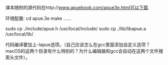 课本随附的源代码在http://www.apuebook.com/apue3e.html可以下载.

环境配置:
cd apue.3e
make
......

sudo cp ./include/apue.h /usr/local/include/
sudo cp ./lib/libapue.a /usr/local/lib/

代码编译要加上-lapue选项。（自己应该怎么在gcc里面添加自定义选项？ macOS的这两个目录有什么特别的？为什么编辑器和gcc会自动在这两个文件搜索头文件）。
